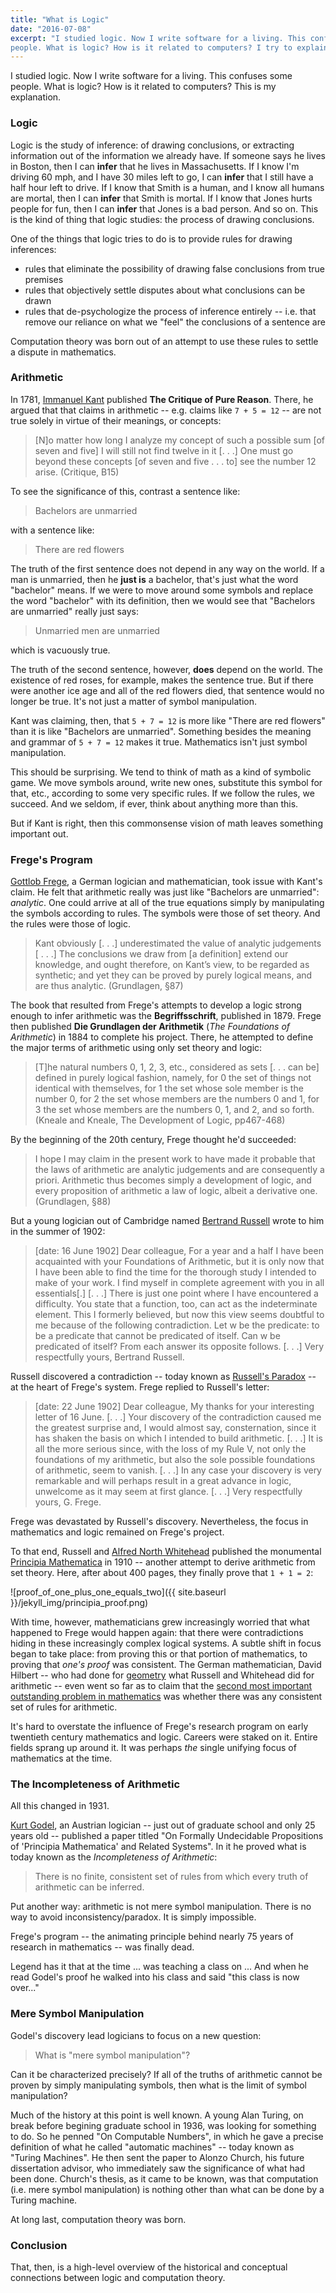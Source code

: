 ```yaml
---
title: "What is Logic"
date: "2016-07-08"
excerpt: "I studied logic. Now I write software for a living. This confuses some
people. What is logic? How is it related to computers? I try to explain"
---
```


I studied logic. Now I write software for a living. This confuses some
people. What is logic? How is it related to computers? This is my
explanation.

### Logic

Logic is the study of inference: of drawing conclusions, or extracting
information out of the information we already have. If someone says he
lives in Boston, then I can __infer__ that he lives in Massachusetts. If I know I'm
driving 60 mph, and I have 30 miles left to go, I can __infer__ that I still have a
half hour left to drive. If I know that Smith is a human, and I know all humans are
mortal, then I can __infer__ that Smith is mortal. If I know that Jones hurts
people for fun, then I can __infer__ that Jones is a bad person. And so on.
This is the kind of thing that logic studies: the process of drawing
conclusions.

One of the things that logic tries to do is to provide rules for drawing
inferences:

* rules that eliminate the possibility of drawing false conclusions from true premises
* rules that objectively settle disputes about what conclusions can be drawn
* rules that de-psychologize the process of inference entirely -- i.e. that
  remove our reliance on what we "feel" the conclusions of a sentence are

Computation theory was born out of an attempt to use these rules to settle a
dispute in mathematics.

### Arithmetic

In 1781, [Immanuel
Kant](https://en.wikipedia.org/wiki/Immanuel_Kant) published
**The Critique of Pure Reason**. There, he argued that that claims in arithmetic
-- e.g. claims like `7 + 5 = 12` -- are not true solely in virtue of their
meanings, or concepts:

> [N]o matter how long I analyze my concept of such a possible sum [of
seven and five] I will still not find twelve in it [. . .] One must go beyond
these concepts [of seven and five . . . to] see the number 12 arise.
(Critique, B15)

To see the significance of this, contrast a sentence like:

> Bachelors are unmarried

with a sentence like:

> There are red flowers

The truth of the first sentence does not depend in any way on the world. If
a man is unmarried, then he __just is__ a bachelor, that's just what the word
"bachelor" means. If we were to move around some symbols and replace the word "bachelor"
with its definition, then we would see that "Bachelors are unmarried" really just
says:

> Unmarried men are unmarried

which is vacuously true.

The truth of the second sentence, however, __does__ depend on the
world. The existence of red roses,
for example, makes the sentence true. But if
there were another ice age and all of the red flowers died, that sentence would
no longer be true. It's not just a matter of symbol manipulation.

Kant was claiming, then, that `5 + 7 = 12` is more like "There are red flowers"
than it is like "Bachelors are unmarried". Something besides the meaning and
grammar of `5 + 7 = 12` makes it true. Mathematics isn't just symbol manipulation.

This should be surprising. We tend to think of math as a kind of symbolic game. We
move symbols around, write new ones, substitute this symbol for that, etc.,
according to some very
specific rules. If we follow the rules, we succeed. And we seldom,
if ever, think about anything more than this.

But if Kant is right, then this commonsense vision of math leaves
something important out.

### Frege's Program

[Gottlob Frege](https://en.wikipedia.org/wiki/Gottlob_Frege), a German
logician and mathematician, took issue with Kant's claim. He felt that
arithmetic really was just like "Bachelors are unmarried": _analytic_. One could
arrive
at all of the true equations simply by manipulating the symbols according to
rules. The symbols were those of set theory.  And the rules were those of logic.

> Kant obviously [. . .] underestimated the value of analytic judgements [ . . .]
The conclusions we draw from [a definition] extend our knowledge, and ought
therefore, on Kant’s view, to be regarded as synthetic; and yet they can be
proved by purely logical means, and are thus analytic. (Grundlagen, &sect;87)

The book that resulted from Frege's attempts to develop a logic strong enough
to infer arithmetic was the **Begriffsschrift**, published in 1879.
Frege then published **Die Grundlagen der Arithmetik** (_The Foundations of
Arithmetic_) in 1884 to complete his project. There, he attempted to define
the major terms of arithmetic using only set theory and logic:

> [T]he natural numbers 0, 1, 2, 3, etc., considered as sets [. . . can
be] defined in purely logical fashion, namely, for 0 the set of things not
identical with themselves, for 1 the set whose sole member is the number 0, for
2 the set whose members are the numbers 0 and 1, for 3 the set whose members are
the numbers 0, 1, and 2, and so forth. (Kneale and Kneale, The Development of
Logic, pp467-468)

By the beginning of the 20th century, Frege thought he'd succeeded:

> I hope I may claim  in the present work to have made it probable that the laws
> of arithmetic are analytic judgements and are consequently a priori. Arithmetic
> thus becomes simply a development of logic, and every proposition of
> arithmetic a law of logic, albeit a derivative one. (Grundlagen, &sect;88)

But a young logician out of Cambridge named [Bertrand
Russell](https://en.wikipedia.org/wiki/Bertrand_Russell) wrote to him in the
summer of 1902:

> [date: 16 June 1902] Dear colleague, For a year and a half I have been
acquainted with your Foundations of Arithmetic, but it is only now that I have
been able to find the time for the thorough study I intended to make of your
work. I find myself in complete agreement with you in all essentials[.] [. . .]
There is just one point where I have encountered a difficulty. You state that a
function, too, can act as the indeterminate element. This I formerly believed,
but now this view seems doubtful to me because of the following contradiction.
Let w be the predicate: to be a predicate that cannot be predicated of itself.
Can w be predicated of itself? From each answer its opposite follows. [. . .]
Very respectfully yours, Bertrand Russell.

Russell discovered a contradiction -- today known as
[Russell's Paradox](https://en.wikipedia.org/wiki/Russell%27s_paradox) -- at
the heart of Frege's system. Frege replied to Russell's letter:

> [date: 22 June 1902] Dear colleague, My thanks for your interesting letter of
16 June. [. . .] Your discovery of the contradiction caused me the greatest
surprise and, I would almost say, consternation, since it has shaken the basis
on which I intended to build arithmetic. [. . .] It is all the more serious
since, with the loss of my Rule V, not only the foundations of my arithmetic,
but also the sole possible foundations of arithmetic, seem to vanish. [. . .] In
any case your discovery is very remarkable and will perhaps result in a great
advance in logic, unwelcome as it may seem at first glance. [. . .] Very
respectfully yours, G. Frege.

Frege was devastated by Russell's discovery. Nevertheless, the focus in mathematics and
logic remained on Frege's project.

To that end, Russell and [Alfred North
Whitehead](https://en.wikipedia.org/wiki/Alfred_North_Whitehead) published the
monumental [Principia Mathematica](https://en.wikipedia.org/wiki/Principia_Mathematica) in
1910 -- another attempt to derive arithmetic from set theory. Here, after about
400 pages, they finally prove that `1 + 1 = 2`:

![proof_of_one_plus_one_equals_two]({{ site.baseurl }}/jekyll_img/principia_proof.png)

With time, however, mathematicians grew increasingly worried that what happened
to Frege would happen again: that there were contradictions hiding in these
increasingly complex logical systems. A subtle shift in focus
began to take place: from proving this or that portion of mathematics, to
proving that _one's proof_ was consistent. The German mathematician, David
Hilbert -- who had done for
[geometry](https://en.wikipedia.org/wiki/Hilbert%27s_axioms) what Russell and
Whitehead did for arithmetic --  even went so far as to claim that the
[second most important outstanding
problem in mathematics](https://en.wikipedia.org/wiki/Hilbert%27s_problems) was
whether there was any consistent set of rules for arithmetic.

It's hard to overstate the influence of Frege's research program on early
twentieth century mathematics and logic. Careers were staked on it. Entire
fields sprang up around it. It was perhaps _the_ single unifying focus of
mathematics at the time.

### The Incompleteness of Arithmetic

All this changed in 1931.

[Kurt Godel](https://en.wikipedia.org/wiki/Kurt_G%C3%B6del), an Austrian
logician -- just out of graduate school and only 25 years old -- published a
paper titled "On Formally Undecidable Propositions of 'Principia Mathematica' and
Related Systems". In it he proved what is today known as the _Incompleteness
of Arithmetic_:

> There is no finite, consistent set of rules from which every truth of
  arithmetic can be inferred.

Put another way: arithmetic is not mere symbol manipulation. There is no way to
avoid inconsistency/paradox. It is simply impossible.

Frege's program -- the animating principle behind nearly 75 years of research in
mathematics -- was finally dead.

Legend has it that at the time ... was teaching a class on ... And when he read
Godel's proof he walked into his class and said "this class is now over..."

### Mere Symbol Manipulation

Godel's discovery lead logicians to focus on a new question:

> What is "mere symbol manipulation"?

Can it be characterized precisely?
If all of the truths of arithmetic cannot be proven
by simply manipulating symbols, then what is the limit of symbol manipulation?

Much of the history at this point is well known. A young Alan Turing, on break
before begining graduate school in 1936, was looking for something to do. So he
penned "On Computable Numbers", in which he gave a precise definition of what
he called "automatic machines" -- today known as "Turing Machines". He then sent
the paper to Alonzo Church, his future dissertation advisor, who immediately saw
the significance of what had been done. Church's thesis, as it came to be known,
was that computation (i.e. mere symbol manipulation) is nothing other than what
can be done by a Turing machine.

At long last, computation theory was born.

### Conclusion

That, then, is a high-level overview of the historical and conceptual
connections between logic and computation theory.

